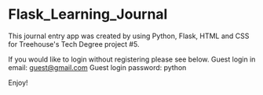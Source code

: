 # Flask_Learning_Journal

This journal entry app was created by using Python, Flask, HTML and CSS for Treehouse's Tech Degree project #5.

If you would like to login without registering please see below.
  Guest login in email: guest@gmail.com
  Guest login password: python

Enjoy!
